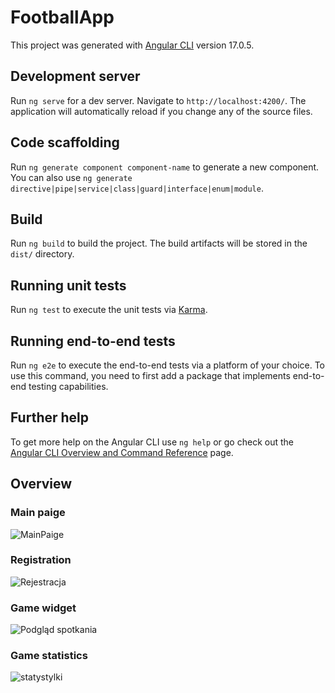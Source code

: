 # FootballApp

This project was generated with [Angular CLI](https://github.com/angular/angular-cli) version 17.0.5.

## Development server

Run `ng serve` for a dev server. Navigate to `http://localhost:4200/`. The application will automatically reload if you change any of the source files.

## Code scaffolding

Run `ng generate component component-name` to generate a new component. You can also use `ng generate directive|pipe|service|class|guard|interface|enum|module`.

## Build

Run `ng build` to build the project. The build artifacts will be stored in the `dist/` directory.

## Running unit tests

Run `ng test` to execute the unit tests via [Karma](https://karma-runner.github.io).

## Running end-to-end tests

Run `ng e2e` to execute the end-to-end tests via a platform of your choice. To use this command, you need to first add a package that implements end-to-end testing capabilities.

## Further help

To get more help on the Angular CLI use `ng help` or go check out the [Angular CLI Overview and Command Reference](https://angular.io/cli) page.

## Overview

### Main paige

![MainPaige](https://github.com/Kil85/FootballApp-FrontEnd/assets/72380654/1338cf3e-6265-4d2e-a077-5b9017295791)

### Registration

![Rejestracja](https://github.com/Kil85/FootballApp-FrontEnd/assets/72380654/5eca8fce-49c5-46bc-9fd4-90cc5ccbd7f2)

### Game widget

![Podgląd spotkania](https://github.com/Kil85/FootballApp-FrontEnd/assets/72380654/a4f376d1-0468-4e4b-999e-8ec2cc7edc20)

### Game statistics

![statystylki](https://github.com/Kil85/FootballApp-FrontEnd/assets/72380654/8e678b59-f124-4fa7-ad74-d37e9c2278ab)


